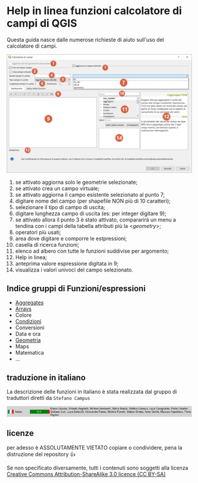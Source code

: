 # Help in linea funzioni calcolatore di campi di QGIS

Questa guida nasce dalle numerose richieste di aiuto sull'uso del calcolatore di campi.

<img src="/img/calcolatore_campi.png">

1. se attivato aggiorna solo le geometrie selezionate;
2. se attivato crea un campo virtuale;
3. se attivato aggiorna il campo esistente selezionato al punto 7;
4. digitare nome del campo (per shapefile NON più di 10 caratteri);
5. selezionare il tipo di campo di uscita;
6. digitare lunghezza campo di uscita (es: per integer digitare 9);
7. se attivato allora il punto 3 è stato attivato, compararirà un menu a tendina con i campi della tabella attributi più la <*geometry*>;
8. operatori più usati;
9. area dove digitare e comporre le estpressioni;
10. casella di ricerca funzioni;
11. elenco ad albero con tutte le funzioni suddivise per argomento;
12. Help in linea;
13. anteprima valore espressione digitata in 9;
14. visualizza i valori univoci del campo selezionato.

## Indice gruppi di Funzioni/espressioni
* [Aggregates](/aggregates)
* [Arrays]()
* Colore
* [Condizioni](/condizioni)
* Conversioni
* Data e ora
* [Geometria](/geometria)
* Maps
* Matematica
* ...


## traduzione in italiano

La descrizione delle funzioni in italiano è stata realizzata dal gruppo di traduttori diretti da `Stefano Campus`

<img src="/img/traduttori.png">


## licenze

per adesso è ASSOLUTAMENTE VIETATO copiare o condividere, pena la distruzione del repository :+1:

Se non specificato diversamente, tutti i contenuti sono soggetti alla licenza [Creative Commons Attribution-ShareAlike 3.0 licence (CC BY-SA)](https://creativecommons.org/licenses/by-sa/3.0/)
